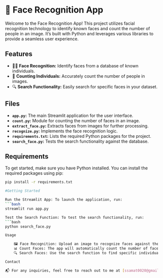 # 🤖 Face Recognition App

Welcome to the Face Recognition App! This project utilizes facial recognition technology to identify known faces and count the number of people in an image. It’s built with Python and leverages various libraries to provide a seamless user experience.

## Features

- 🕵️‍♂️ **Face Recognition:** Identify faces from a database of known individuals.
- 🔢 **Counting Individuals:** Accurately count the number of people in images.
- 🔍 **Search Functionality:** Easily search for specific faces in your dataset.

## Files

- **`app.py`:** The main Streamlit application for the user interface.
- **`count.py`:** Module for counting the number of faces in an image.
- **`extract_face.py`:** Extracts faces from images for further processing.
- **`recognize.py`:** Implements the face recognition logic.
- **`requirements.txt`:** Lists the required Python packages for the project.
- **`search_face.py`:** Tests the search functionality against the database.

## Requirements

To get started, make sure you have Python installed. You can install the required packages using pip:

```bash
pip install -r requirements.txt

#Getting Started

Run the Streamlit App: To launch the application, run:
```bash
streamlit run app.py

Test the Search Function: To test the search functionality, run:
```bash
python search_face.py

Usage

    🖼️ Face Recognition: Upload an image to recognize faces against the known database.
    📊 Count Faces: The app will automatically count the number of faces detected in the uploaded image.
    🔍 Search Faces: Use the search function to find specific individuals in your dataset.

Contact

📬 For any inquiries, feel free to reach out to me at [ssamat0020@gmail.com].
